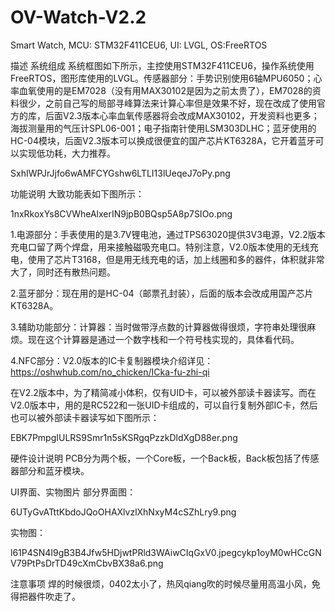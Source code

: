 # OV-Watch-V2.2
Smart Watch, MCU: STM32F411CEU6, UI: LVGL, OS:FreeRTOS 

描述
系统组成
系统框图如下所示，主控使用STM32F411CEU6，操作系统使用FreeRTOS，图形库使用的LVGL。传感器部分：手势识别使用6轴MPU6050；心率血氧使用的是EM7028（没有用MAX30102是因为之前太贵了），EM7028的资料很少，之前自己写的局部寻峰算法来计算心率但是效果不好，现在改成了使用官方的库，后面V2.3版本心率血氧传感器将会改成MAX30102，开发资料也更多；海拔测量用的气压计SPL06-001；电子指南针使用LSM303DLHC；蓝牙使用的HC-04模块，后面V2.3版本可以换成很便宜的国产芯片KT6328A，它开着蓝牙可以实现低功耗，大力推荐。

SxhIWPJrJjfo6wAMFCYGshw6LTLI13lUeqeJ7oPy.png

功能说明
大致功能表如下图所示：

1nxRkoxYs8CVWheAlxerIN9jpB0BQsp5A8p7SIOo.png

1.电源部分：手表使用的是3.7V锂电池，通过TPS63020提供3V3电源，V2.2版本充电口留了两个焊盘，用来接触磁吸充电口。特别注意，V2.0版本使用的无线充电，使用了芯片T3168，但是用无线充电的话，加上线圈和多的器件，体积就非常大了，同时还有散热问题。

 

2.蓝牙部分：现在用的是HC-04（邮票孔封装），后面的版本会改成用国产芯片KT6328A。

 

3.辅助功能部分：计算器：当时做带浮点数的计算器做得很烦，字符串处理很麻烦。现在这个计算器是通过一个数字栈和一个符号栈实现的，具体看代码。

 

4.NFC部分：V2.0版本的IC卡复制器模块介绍详见：https://oshwhub.com/no_chicken/ICka-fu-zhi-qi

在V2.2版本中，为了精简减小体积，仅有UID卡，可以被外部读卡器读写。而在V2.0版本中，用的是RC522和一张UID卡组成的，可以自行复制外部IC卡，然后也可以被外部读卡器读写如下图所示：

EBK7PmpgIULRS9Smr1n5sKSRgqPzzkDldXgD88er.png

 

硬件设计说明
PCB分为两个板，一个Core板，一个Back板，Back板包括了传感器部分和蓝牙模块。

 
UI界面、实物图片
部分界面图：

6UTyGvATttKbdoJQoOHAXlvzlXhNxyM4cSZhLry9.png

实物图：

l61P4SN4I9gB3B4Jfw5HDjwtPRld3WAiwCIqGxV0.jpegcykp1oyM0wHCcGNV79PtPsDrTD49cXmCbvBX38a6.png

 

 
注意事项
焊的时候很烦，0402太小了，热风qiang吹的时候尽量用高温小风，免得把器件吹走了。

